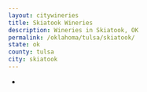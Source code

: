 ```yaml
---
layout: citywineries
title: Skiatook Wineries
description: Wineries in Skiatook, OK
permalink: /oklahoma/tulsa/skiatook/
state: ok
county: tulsa
city: skiatook
---
```

-
